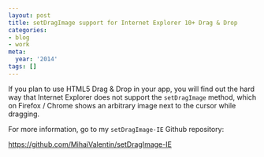 ```yaml
---
layout: post
title: setDragImage support for Internet Explorer 10+ Drag & Drop
categories:
- blog
- work
meta:
  year: '2014'
tags: []
---
```

If you plan to use HTML5 Drag & Drop in your app, you will find out the hard way that Internet Explorer does not support the `setDragImage` method, which on Firefox / Chrome shows an arbitrary image next to the cursor while dragging.

For more information, go to my `setDragImage-IE` Github repository:

<a href="https://github.com/MihaiValentin/setDragImage-IE">https://github.com/MihaiValentin/setDragImage-IE</a>
